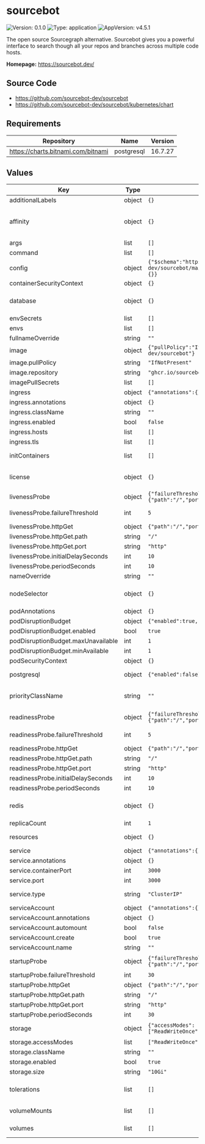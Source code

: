 # sourcebot

![Version: 0.1.0](https://img.shields.io/badge/Version-0.1.0-informational?style=flat-square) ![Type: application](https://img.shields.io/badge/Type-application-informational?style=flat-square) ![AppVersion: v4.5.1](https://img.shields.io/badge/AppVersion-v4.5.1-informational?style=flat-square)

The open source Sourcegraph alternative. Sourcebot gives you a powerful interface to search though all your repos and branches across multiple code hosts.

**Homepage:** <https://sourcebot.dev/>

## Source Code

* <https://github.com/sourcebot-dev/sourcebot>
* <https://github.com/sourcebot-dev/sourcebot/kubernetes/chart>

## Requirements

| Repository | Name | Version |
|------------|------|---------|
| https://charts.bitnami.com/bitnami | postgresql | 16.7.27 |

## Values

| Key | Type | Default | Description |
|-----|------|---------|-------------|
| additionalLabels | object | `{}` | Add extra labels to all resources. |
| affinity | object | `{}` | Set affinity rules for pod scheduling. Defaults to soft anti-affinity if not set. See: https://kubernetes.io/docs/concepts/scheduling-eviction/assign-pod-node/ |
| args | list | `[]` | Override the default arguments of the container. |
| command | list | `[]` | Override the default command of the container. |
| config | object | `{"$schema":"https://raw.githubusercontent.com/sourcebot-dev/sourcebot/main/schemas/v3/index.json","connections":{},"settings":{}}` | Configure Sourcebot-specific application settings. |
| containerSecurityContext | object | `{}` | Set the container-level security context. |
| database | object | `{}` | Configure the database secret by providing database.secretName and database.secretKey to use a Kubernetes secret. |
| envSecrets | list | `[]` | Set environment variables from Kubernetes secrets. |
| envs | list | `[]` | Set additional environment variables. |
| fullnameOverride | string | `""` | Override the full name of the chart. |
| image | object | `{"pullPolicy":"IfNotPresent","repository":"ghcr.io/sourcebot-dev/sourcebot"}` | Configure the container image. |
| image.pullPolicy | string | `"IfNotPresent"` | Image pull policy. |
| image.repository | string | `"ghcr.io/sourcebot-dev/sourcebot"` | Container image repository. |
| imagePullSecrets | list | `[]` | Configure image pull secrets for private registries. |
| ingress | object | `{"annotations":{},"className":"","enabled":false,"hosts":[],"tls":[]}` | Configure ingress for Sourcebot. |
| ingress.annotations | object | `{}` | Ingress annotations. |
| ingress.className | string | `""` | Ingress class name. |
| ingress.enabled | bool | `false` | Enable or disable ingress. |
| ingress.hosts | list | `[]` | List of hostnames and paths for ingress rules. |
| ingress.tls | list | `[]` | TLS settings for ingress. |
| initContainers | list | `[]` | Configure init containers to run before the main container. |
| license | object | `{}` | Configure the enterprise license key secret by providing license.secretName and license.secretKey to use a Kubernetes secret. |
| livenessProbe | object | `{"failureThreshold":5,"httpGet":{"path":"/","port":"http"},"initialDelaySeconds":10,"periodSeconds":10}` | Liveness probe to check if the container is alive. |
| livenessProbe.failureThreshold | int | `5` | Number of consecutive failures before marking the container as unhealthy. |
| livenessProbe.httpGet | object | `{"path":"/","port":"http"}` | Http GET request to check if the container is alive. |
| livenessProbe.httpGet.path | string | `"/"` | Path to check. |
| livenessProbe.httpGet.port | string | `"http"` | Port to check. |
| livenessProbe.initialDelaySeconds | int | `10` | Initial delay before the first probe. |
| livenessProbe.periodSeconds | int | `10` | Frequency of the probe. |
| nameOverride | string | `""` | Override the name of the chart. |
| nodeSelector | object | `{}` | Set node selector constraints. See: https://kubernetes.io/docs/concepts/scheduling-eviction/assign-pod-node/#nodeselector |
| podAnnotations | object | `{}` | Add annotations to the pod metadata. |
| podDisruptionBudget | object | `{"enabled":true,"maxUnavailable":1,"minAvailable":1}` | Configure Pod Disruption Budget. |
| podDisruptionBudget.enabled | bool | `true` | Enable Pod Disruption Budget. |
| podDisruptionBudget.maxUnavailable | int | `1` | Maximum number of pods that can be unavailable. |
| podDisruptionBudget.minAvailable | int | `1` | Minimum number of pods that must be available. |
| podSecurityContext | object | `{}` | Set the pod-level security context. |
| postgresql | object | `{"enabled":false}` | Configure the Bitnami PostgreSQL sub-chart. See: https://artifacthub.io/packages/helm/bitnami/postgresql |
| priorityClassName | string | `""` | Set the priority class name for pods. See: https://kubernetes.io/docs/concepts/scheduling-eviction/pod-priority-preemption/ |
| readinessProbe | object | `{"failureThreshold":5,"httpGet":{"path":"/","port":"http"},"initialDelaySeconds":10,"periodSeconds":10}` | Readiness probe to check if the container is ready to serve traffic. |
| readinessProbe.failureThreshold | int | `5` | Number of consecutive failures before marking the container as not ready. |
| readinessProbe.httpGet | object | `{"path":"/","port":"http"}` | Http GET request to check if the container is ready. |
| readinessProbe.httpGet.path | string | `"/"` | Path to check. |
| readinessProbe.httpGet.port | string | `"http"` | Port to check. |
| readinessProbe.initialDelaySeconds | int | `10` | Initial delay before the first probe. |
| readinessProbe.periodSeconds | int | `10` | Frequency of the probe. |
| redis | object | `{}` | Configure the Redis secret by providing redis.secretName and redis.secretKey to use a Kubernetes secret. |
| replicaCount | int | `1` | Set the number of replicas for the deployment. |
| resources | object | `{}` | Configure resource requests and limits for the container. |
| service | object | `{"annotations":{},"containerPort":3000,"port":3000,"type":"ClusterIP"}` | Configure the Sourcebot Kubernetes service. |
| service.annotations | object | `{}` | Service annotations. |
| service.containerPort | int | `3000` | Internal container port. |
| service.port | int | `3000` | External service port. |
| service.type | string | `"ClusterIP"` | Type of the Kubernetes service (e.g., ClusterIP, NodePort, LoadBalancer). |
| serviceAccount | object | `{"annotations":{},"automount":false,"create":true,"name":""}` | Configure the ServiceAccount. |
| serviceAccount.annotations | object | `{}` | Add annotations to the ServiceAccount. |
| serviceAccount.automount | bool | `false` | Enable or disable automatic ServiceAccount mounting. |
| serviceAccount.create | bool | `true` | Create a new ServiceAccount. |
| serviceAccount.name | string | `""` | Use an existing ServiceAccount (if set). |
| startupProbe | object | `{"failureThreshold":30,"httpGet":{"path":"/","port":"http"},"periodSeconds":30}` | Startup probe to check if the container has started successfully. |
| startupProbe.failureThreshold | int | `30` | Number of seconds to wait before starting the probe. |
| startupProbe.httpGet | object | `{"path":"/","port":"http"}` | Http GET request to check if the container has started. |
| startupProbe.httpGet.path | string | `"/"` | Path to check. |
| startupProbe.httpGet.port | string | `"http"` | Port to check. |
| startupProbe.periodSeconds | int | `30` | Initial delay before the first probe. |
| storage | object | `{"accessModes":["ReadWriteOnce"],"className":"","enabled":true,"size":"10Gi"}` | Configure persistent storage for the application (volume is mounted at /data) to use the internal database. |
| storage.accessModes | list | `["ReadWriteOnce"]` | Access modes for the persistent volume. |
| storage.className | string | `""` | Storage class name for the persistent volume. |
| storage.enabled | bool | `true` | Enable or disable persistent storage. |
| storage.size | string | `"10Gi"` | Size of the persistent volume. |
| tolerations | list | `[]` | Set tolerations for pod scheduling. See: https://kubernetes.io/docs/concepts/scheduling-eviction/taint-and-toleration/ |
| volumeMounts | list | `[]` | Define volume mounts for the container. See: https://kubernetes.io/docs/concepts/storage/volumes/ |
| volumes | list | `[]` | Define additional volumes. See: https://kubernetes.io/docs/concepts/storage/volumes/ |

